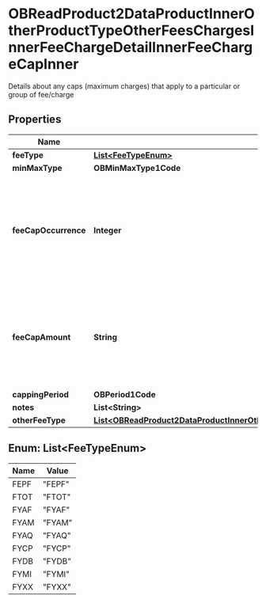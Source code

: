 

# OBReadProduct2DataProductInnerOtherProductTypeOtherFeesChargesInnerFeeChargeDetailInnerFeeChargeCapInner

Details about any caps (maximum charges) that apply to a particular or group of fee/charge

## Properties

| Name | Type | Description | Notes |
|------------ | ------------- | ------------- | -------------|
|**feeType** | [**List&lt;FeeTypeEnum&gt;**](#List&lt;FeeTypeEnum&gt;) |  |  |
|**minMaxType** | **OBMinMaxType1Code** |  |  |
|**feeCapOccurrence** | **Integer** | fee/charges are captured dependent on the number of occurrences rather than capped at a particular amount |  [optional] |
|**feeCapAmount** | **String** | Cap amount charged for a fee/charge (where it is charged in terms of an amount rather than a rate) |  [optional] |
|**cappingPeriod** | **OBPeriod1Code** |  |  [optional] |
|**notes** | **List&lt;String&gt;** |  |  [optional] |
|**otherFeeType** | [**List&lt;OBReadProduct2DataProductInnerOtherProductTypeOverdraftOverdraftTierBandSetInnerOverdraftTierBandInnerOverdraftFeesChargesInnerOverdraftFeeChargeCapInnerOtherFeeTypeInner&gt;**](OBReadProduct2DataProductInnerOtherProductTypeOverdraftOverdraftTierBandSetInnerOverdraftTierBandInnerOverdraftFeesChargesInnerOverdraftFeeChargeCapInnerOtherFeeTypeInner.md) |  |  [optional] |



## Enum: List&lt;FeeTypeEnum&gt;

| Name | Value |
|---- | -----|
| FEPF | &quot;FEPF&quot; |
| FTOT | &quot;FTOT&quot; |
| FYAF | &quot;FYAF&quot; |
| FYAM | &quot;FYAM&quot; |
| FYAQ | &quot;FYAQ&quot; |
| FYCP | &quot;FYCP&quot; |
| FYDB | &quot;FYDB&quot; |
| FYMI | &quot;FYMI&quot; |
| FYXX | &quot;FYXX&quot; |



